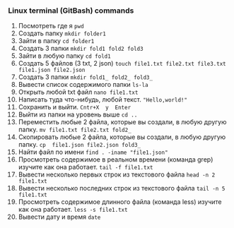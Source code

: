 ### Linux terminal (GitBash) commands

1. Посмотреть где я      `pwd`
2. Создать папку         `mkdir folder1`
3. Зайти в папку         `cd folder1`
4. Создать 3 папки       `mkdir fold1 fold2 fold3`
5. Зайти в любую папку   `cd fold1`
6. Создать 5 файлов (3 txt, 2 json)   `touch file1.txt file2.txt file3.txt file1.json file2.json`
7. Создать 3 папки
`mkdir fold1_ fold2_ fold3_`
8. Вывести список содержимого папки
`ls-la`
9. Открыть любой txt файл
`nano file1.txt`
10. Написать туда что-нибудь, любой текст.
`"Hello,world!"`  
11. Сохранить и выйти.
`Cntr+X  y  Enter`
12. Выйти из папки на уровень выше
`cd ..`
13. Переместить любые 2 файла, которые вы создали, в любую другую папку. 
`mv file1.txt file2.txt fold2_`
14. Скопировать любые 2 файла, которые вы создали, в любую другую папку.
`cp  file1.json file2.json fold3_`
15. Найти файл по имени 
`find . -iname "file1.json"`
16. Просмотреть содержимое в реальном времени (команда grep) изучите как она работает.
`tail -f file1.txt`
18. Вывести несколько первых строк из текстового файла
`head -n 2 file1.txt`
19. Вывести несколько последних строк из текстового файла
`tail -n 5 file1.txt`
20. Просмотреть содержимое длинного файла (команда less) изучите как она работает.
`less -s file1.txt`
21. Вывести дату и время
`date`
